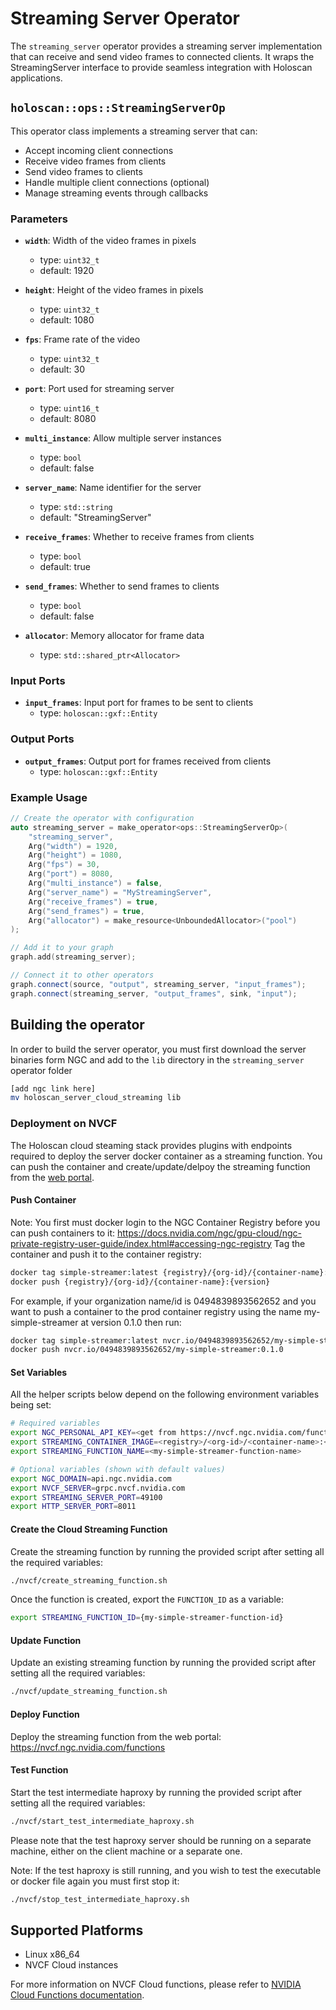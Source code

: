 # Streaming Server Operator

The `streaming_server` operator provides a streaming server implementation that can receive and send video frames to connected clients. It wraps the StreamingServer interface to provide seamless integration with Holoscan applications.

## `holoscan::ops::StreamingServerOp`

This operator class implements a streaming server that can:
- Accept incoming client connections
- Receive video frames from clients
- Send video frames to clients
- Handle multiple client connections (optional)
- Manage streaming events through callbacks

### Parameters

- **`width`**: Width of the video frames in pixels
  - type: `uint32_t`
  - default: 1920

- **`height`**: Height of the video frames in pixels
  - type: `uint32_t`
  - default: 1080

- **`fps`**: Frame rate of the video
  - type: `uint32_t`
  - default: 30

- **`port`**: Port used for streaming server
  - type: `uint16_t`
  - default: 8080

- **`multi_instance`**: Allow multiple server instances
  - type: `bool`
  - default: false

- **`server_name`**: Name identifier for the server
  - type: `std::string`
  - default: "StreamingServer"

- **`receive_frames`**: Whether to receive frames from clients
  - type: `bool`
  - default: true

- **`send_frames`**: Whether to send frames to clients
  - type: `bool`
  - default: false

- **`allocator`**: Memory allocator for frame data
  - type: `std::shared_ptr<Allocator>`

### Input Ports

- **`input_frames`**: Input port for frames to be sent to clients
  - type: `holoscan::gxf::Entity`

### Output Ports

- **`output_frames`**: Output port for frames received from clients
  - type: `holoscan::gxf::Entity`

### Example Usage

```cpp
// Create the operator with configuration
auto streaming_server = make_operator<ops::StreamingServerOp>(
    "streaming_server",
    Arg("width") = 1920,
    Arg("height") = 1080,
    Arg("fps") = 30,
    Arg("port") = 8080,
    Arg("multi_instance") = false,
    Arg("server_name") = "MyStreamingServer",
    Arg("receive_frames") = true,
    Arg("send_frames") = true,
    Arg("allocator") = make_resource<UnboundedAllocator>("pool")
);

// Add it to your graph
graph.add(streaming_server);

// Connect it to other operators
graph.connect(source, "output", streaming_server, "input_frames");
graph.connect(streaming_server, "output_frames", sink, "input");
``` 

## Building the operator

In order to build the server operator, you must first download the server binaries form NGC and add to the `lib` directory in the `streaming_server` operator folder

```bash
[add ngc link here]
mv holoscan_server_cloud_streaming lib
```

### Deployment on NVCF

The Holoscan cloud steaming stack provides plugins with endpoints required to deploy the server docker container as a streaming function.
You can push the container and create/update/delpoy the streaming function from the [web portal](https://nvcf.ngc.nvidia.com/functions).

#### Push Container

Note: You first must docker login to the NGC Container Registry before you can push containers to it:
https://docs.nvidia.com/ngc/gpu-cloud/ngc-private-registry-user-guide/index.html#accessing-ngc-registry
Tag the container and push it to the container registry:

```bash
docker tag simple-streamer:latest {registry}/{org-id}/{container-name}:{version}
docker push {registry}/{org-id}/{container-name}:{version}
```

For example, if your organization name/id is 0494839893562652 and you want to push a container to the prod container registry
using the name my-simple-streamer at version 0.1.0 then run:

```bash
docker tag simple-streamer:latest nvcr.io/0494839893562652/my-simple-streamer:0.1.0
docker push nvcr.io/0494839893562652/my-simple-streamer:0.1.0
```

#### Set Variables

All the helper scripts below depend on the following environment variables being set:

```bash
# Required variables
export NGC_PERSONAL_API_KEY=<get from https://nvcf.ngc.nvidia.com/functions -> Generate Personal API Key>
export STREAMING_CONTAINER_IMAGE=<registry>/<org-id>/<container-name>:<version>
export STREAMING_FUNCTION_NAME=<my-simple-streamer-function-name>

# Optional variables (shown with default values)
export NGC_DOMAIN=api.ngc.nvidia.com
export NVCF_SERVER=grpc.nvcf.nvidia.com
export STREAMING_SERVER_PORT=49100
export HTTP_SERVER_PORT=8011
```

#### Create the Cloud Streaming Function

Create the streaming function by running the provided script after setting all the required variables:
```bash
./nvcf/create_streaming_function.sh
```

Once the function is created, export the `FUNCTION_ID` as a variable:

```bash
export STREAMING_FUNCTION_ID={my-simple-streamer-function-id}
```

#### Update Function

Update an existing streaming function by running the provided script after setting all the required variables:
```bash
./nvcf/update_streaming_function.sh
```

#### Deploy Function

Deploy the streaming function from the web portal: https://nvcf.ngc.nvidia.com/functions

#### Test Function

Start the test intermediate haproxy by running the provided script after setting all the required variables:

```bash
./nvcf/start_test_intermediate_haproxy.sh
```

Please note that the test haproxy server should be running on a separate machine, either on the client machine or a separate one.

Note: If the test haproxy is still running, and you wish to test the executable or docker file again you must first stop it:

```bash
./nvcf/stop_test_intermediate_haproxy.sh
```

## Supported Platforms

- Linux x86_64
- NVCF Cloud instances 

For more information on NVCF Cloud functions, please refer to [NVIDIA Cloud Functions documentation](https://docs.nvidia.com/cloud-functions/user-guide/latest/cloud-function/function-creation.html#function-creation).

